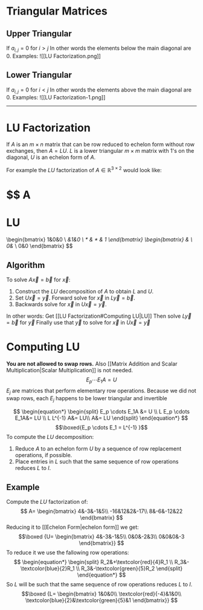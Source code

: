# Triangular Matrices
## Upper Triangular
If $a_{i,j} = 0$ for $i>j$ 
In other words the elements below the main diagonal are 0.
Examples:
![[LU Factorization.png]]

## Lower Triangular
If $a_{i,j} = 0$ for $i<j$ 
In other words the elements above the main diagonal are 0.
Examples:
![[LU Factorization-1.png]]
***
# LU Factorization
If $A$ is an $m \times n$ matrix that can be row reduced to echelon form without row exchanges, then $A = LU$. $L$ is a lower triangular $m \times m$ matrix with 1's on the diagonal, $U$ is an echelon form of $A$.

For example the $LU$ factorization of $A \in \mathbb{R}^{3\times 2}$  would look like:

$$
A
=
LU
=
\begin{bmatrix}
1&0&0 \\ *&1&0 \\ * & * & 1
\end{bmatrix}
\begin{bmatrix}
*&* \\ 0&* \\ 0&0 
\end{bmatrix}
$$
## Algorithm
To solve $A\vec{x}=\vec{b}$  for $\vec{x}$:
1. Construct the $LU$ decomposition of $A$ to obtain $L$ and $U$.
2. Set $U\vec{x}=\vec{y}$. Forward solve for $\vec{x}$ in $L\vec{y}=\vec{b}$.
3. Backwards solve for $\vec{x}$ in $U\vec{x}=\vec{y}$.

In other words:
Get [[LU Factorization#Computing LU|LU]]
Then solve $L\vec{y}=\vec{b}$ for $\vec{y}$ 
Finally use that $\vec{y}$ to solve for $\vec{x}$ in $U\vec{x}=\vec{y}$

# Computing LU
**You are not allowed to swap rows.**
Also [[Matrix Addition and Scalar Multiplication|Scalar Multiplication]] is not needed. 
$$E_p \cdots E_1A = U$$
$E_j$ are matrices that perform elementary row operations. Because we did not swap rows, each $E_j$ happens to be lower triangular and invertible

$$
\begin{equation*} 
\begin{split}
E_p \cdots E_1A &= U \\
L E_p \cdots E_1A&= LU \\
L L^{-1} A&= LU\\
A&= LU
\end{split}
\end{equation*}
$$
$$\boxed{E_p \cdots E_1 = L^{-1} }$$
To compute the $LU$ decomposition:
1. Reduce $A$ to an echelon form $U$ by a sequence of row replacement operations, if possible.
2. Place entries in $L$ such that the same sequence of row operations reduces $L$ to $I$.

## Example
Compute the $LU$ factorization of:
$$
A=
\begin{bmatrix}
4&-3&-1&5\\
-16&12&2&-17\\
8&-6&-12&22
\end{bmatrix}
$$
Reducing it to [[Echelon Form|echelon form]] we get:
$$\boxed
{U=
\begin{bmatrix}
4&-3&-1&5\\
0&0&-2&3\\
0&0&0&-3
\end{bmatrix}}
$$
To reduce it we use the fallowing row operations:
$$
\begin{equation*} 
\begin{split}
R_2&+\textcolor{red}{4}R_1 \\
R_3&-\textcolor{blue}{2}R_1 \\
R_3&-\textcolor{green}{5}R_2
\end{split}
\end{equation*}
$$
So $L$ will be such that the same sequence of row operations reduces $L$ to $I$.
$$\boxed
{L=
\begin{bmatrix}
1&0&0\\
\textcolor{red}{-4}&1&0\\
\textcolor{blue}{2}&\textcolor{green}{5}&1
\end{bmatrix}}
$$
